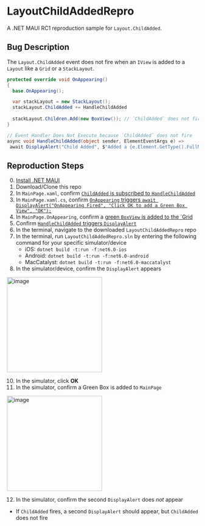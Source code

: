 # LayoutChildAddedRepro
A .NET MAUI RC1 reproduction sample for `Layout.ChildAdded`.
 
## Bug Description
The  `Layout.ChildAdded` event does not fire when an `IView` is added to a `Layout` like a `Grid` or a `StackLayout`.

```cs
protected override void OnAppearing()
{
  base.OnAppearing();

  var stackLayout = new StackLayout();
  stackLayout.ChildAdded += HandleChildAdded
    
  stackLayout.Children.Add(new BoxView()); // `ChildAdded` does not fire
}

// Event Handler Does Not Execute because `ChildAdded` does not fire
async void HandleChildAdded(object sender, ElementEventArgs e) =>
 await DisplayAlert("Child Added", $"Added a {e.Element.GetType().FullName}", "OK");
```

## Reproduction Steps
0. [Install .NET MAUI](https://docs.microsoft.com/dotnet/maui/get-started/installation?WT.mc_id=mobile-0000-bramin)
1. Download/Clone this repo
2. In `MainPage.xaml`, confirm [`ChildAdded` is subscribed to `HandleChildAdded`](https://github.com/brminnick/LayoutChildAddedRepro/blob/f8447fb97dd1926395ff30821cd76948906f31c0/MainPage.xaml#L8)
3. In `MainPage.xaml.cs`, confirm [`OnAppearing` triggers `await DisplayAlert("OnAppearing Fired", "Click OK to add a Green Box View", "OK");`](https://github.com/brminnick/LayoutChildAddedRepro/blob/5ab4b08f25d7b4f920f751c78ec821e177dabb2c/MainPage.xaml.cs#L22)
4. In `MainPage.OnAppearing`, confirm a [green `BoxView` is added to the `Grid](https://github.com/brminnick/LayoutChildAddedRepro/blob/5ab4b08f25d7b4f920f751c78ec821e177dabb2c/MainPage.xaml.cs#L28)
5. Confirm [`HandleChildAdded` triggers `DisplayAlert`](https://github.com/brminnick/LayoutChildAddedRepro/blob/5ab4b08f25d7b4f920f751c78ec821e177dabb2c/MainPage.xaml.cs#L33)
6. In the terminal, navigate to the downloaded `LayoutChildAddedRepro` repo
7. In the terminal, run `LayoutChildAddedRepro.sln` by entering the following command for your specific simulator/device
   - iOS: `dotnet build -t:run -f:net6.0-ios`
   - Android: `dotnet build -t:run -f:net6.0-android`
   - MacCatalyst: `dotnet build -t:run -f:net6.0-maccatalyst`
9. In the simulator/device, confirm the `DisplayAlert` appears
<img width="250" alt="image" src="https://user-images.githubusercontent.com/13558917/140859648-4e4c3ce8-b50a-4d8e-b63b-d51b9c8802c8.png">

10. In the simulator, click **OK**
11. In the simulator, confirm a Green Box is added to `MainPage`
<img width="250" alt="image" src="https://user-images.githubusercontent.com/13558917/140859710-aaa65dbb-8814-4c91-83f2-eba4b2d84c1f.png">

12. In the simulator, confirm the second `DisplayAlert` does _not_ appear
   - If `ChildAdded` fires, a second `DisplayAlert` should appear, but `ChildAdded` does not fire

